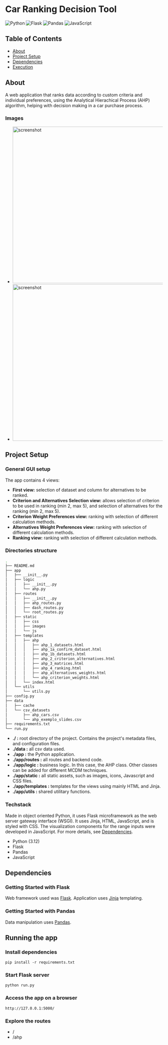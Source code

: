 # Car Ranking Decision Tool
![Python](https://img.shields.io/badge/python-%23F0F0F0?style=for-the-badge&logo=data%3Aimage%2Fpng%3Bbase64%2CiVBORw0KGgoAAAANSUhEUgAAADAAAAAwCAYAAABXAvmHAAAACXBIWXMAAAsTAAALEwEAmpwYAAADGUlEQVR4nO2YPWgUQRTHZ2dzM5dYaCFBAiaFNkZRBMUuiI0fRdBCwSZFolj4kWCSmRMJhyksBJVgI2qhhYIpFEREczPZmUSDSBo%2FkIAERWMnETQmSDRPdm89g4TczCXrXnD%2F8Jpr9vfb92Z25hBKkiRJEoTAQTy3GWcEd7i8i7l4hZkYx0x%2Bx1xMYi4%2BYCaeOlxecrncgbJZXD5vrUNsDIC5BNNyuHiITnor40ZHKHuvCjM5ZgNfKCaHYu%2BEy%2Fp3lgQflpvJ7YpVAHPZHL7NMXRK1COeq8VcvrAYpe54BZhoy4PIa39%2Bk13mAvJiWQgUOtAu6%2Bw6IMtEoMRyEoGYu%2BSEHQBN2kBTmFVToOkzUGTfUhWAoBSdAU0Plf70jLfW4fJy%2BKWdWMi8lySgg%2FoKMl1nze52ykbM5LfFhi5BAEDRs3b0%2Be1w0d%2F4HALnzQTIqBW%2Fw0VP1PBBMXEsEFDk9LwCfnlVq4wFMBNvohcQn1H7o%2Bp8B%2BjtogKK7DGjb%2FVWYC5mIhaY8A%2BCyId%2Fsqw6WKjFBVrNBHhuezTjIn9iJt87TF5FHXLN78eBpreKwufrjNn4ZORBy1EYwVw2oc6%2BmuBmZhgAhEHRC4bw%2Fk50zkyAi6Pmu4i4iY4%2FoKbQhZFRqQOg6LAxfH6EuJkAEy2GW2A%2FynoVAdTjyhrQtAc0eQua%2FrAC06YC6SYjAbdT7DWZZ8T61gXwXsUW0ORTJNB6Vg2mNpn1mMn1BgJDeXiUBk3eRQ6v6CQMo5SZwP5et9hX2OHiSiCgSGPk8DqoO8gmDhPS6AyjyIl%2FAD%2Ftj6mVAGbiiJFAsTPMYsAr2oysw3PL5%2Fu%2FJ2KBKdD0NShy3XzhzhGXid2YiemSBRSN98IehMsGf7%2F%2F%2B16wdASKZMEjpGKW%2FM8EyBgMkHrQ6dWg6POlJ6BI4e9H0KSrTARoi4XAR%2FBSG2AwXQuavgwFuuMVCEZiAWvAo4djFTC%2Bz869gL9YXdQjExhGVaDJDTt4Mgo63YDKKaAqtvrXPlBEh0fsifAsMw6KjoCi90GRLAxUboNe5MbNmyRJElQe%2BQWgfIcmva%2Bj%2BwAAAABJRU5ErkJggg%3D%3D)
![Flask](https://img.shields.io/badge/flask-%232BAED5?style=for-the-badge&logo=flask)
![Pandas](https://img.shields.io/badge/pandas-%23150458?style=for-the-badge&logo=pandas)
![JavaScript](https://img.shields.io/badge/javascript-%23323330.svg?style=for-the-badge&logo=javascript&logoColor=%23F7DF1E)

## Table of Contents
 - [About](#about)
 - [Project Setup](#project-setup)
 - [Dependencies](#dependencies)
 - [Execution](#execution)

## About
 A web application that ranks data according to custom criteria and individual preferences, using the Analytical Hierachical Process (AHP) algorithm, helping with decision making in a car purchase process.

### Images
 - <img width="500" alt="screenshot" src="https://github.com/hiranobyrne/car-ranking-decision-tool/blob/ed7c37f4526409366a0c3d92d8a99547ac18dd82/assets/alternatives_preferences_screen.png?raw=true">

 - <img width="500" alt="screenshot" src="https://github.com/hiranobyrne/car-ranking-decision-tool/blob/9cf4f44252b94a0d5de5e0149302929c991820c3/assets/ranking_screen.png?raw=true">

## Project Setup

### General GUI setup
 The app contains 4 views:
 - **First view:** selection of dataset and column for alternatives to be ranked.
 - **Criterion and Alternatives Selection view:** allows selection of criterion to be used in ranking (min 2, max 5), and selection of alternatives for the ranking (min 2, max 5). 
 - **Criterion Weight Preferences view:** ranking with selection of different calculation methods.
 - **Alternatives Weight Preferences view:** ranking with selection of different calculation methods.
 - **Ranking view:** ranking with selection of different calculation methods.

### Directories structure
```bash
.
├── README.md
├── app
│   ├── __init__.py
│   ├── logic
│   │   ├── __init__.py
│   │   └── ahp.py
│   ├── routes
│   │   ├── __init__.py
│   │   ├── ahp_routes.py
│   │   ├── dash_routes.py
│   │   └── root_routes.py
│   ├── static
│   │   ├── css
│   │   ├── images
│   │   └── js
│   ├── templates
│   │   ├── ahp
│   │   │   ├── ahp_1_datasets.html
│   │   │   ├── ahp_1a_confirm_dataset.html
│   │   │   ├── ahp_1b_datasets.html
│   │   │   ├── ahp_2_criterion_alternatives.html
│   │   │   ├── ahp_3_matrices.html
│   │   │   ├── ahp_4_ranking.html
│   │   │   ├── ahp_alternatives_weights.html
│   │   │   └── ahp_criterion_weights.html
│   │   └── index.html
│   └── utils
│       └── utils.py
├── config.py
├── data
│   ├── cache
│   └── csv_datasets
│       ├── ahp_cars.csv
│       └── ahp_exemplo_slides.csv
├── requirements.txt
└── run.py
```
 - **./ :** root directory of the project. Contains the project's metadata files, and configuration files.
 - **./data :** all csv data used.
 - **./app :** the Python application.
 - **./app/routes :** all routes and backend code.
 - **./app/logic :** business logic. In this case, the AHP class. Other classes can be added for different MCDM techniques.
 - **./app/static :** all static assets, such as images, icons, Javascript and CSS files.
 - **./app/templates :** templates for the views using mainly HTML and Jinja.
 - **./app/utils :** shared utilitary functions.

### Techstack
 Made in object oriented Python, it uses Flask microframework as the web server gateway interface (WSGI). It uses Jinja, HTML, JavaScript, and is styled with CSS. The visualization components for the range inputs were developed in JavaScript. For more details, see [Dependencies](#dependencies).
 
 - Python (3.12)
 - Flask
 - Pandas
 - JavaScript

## Dependencies

### Getting Started with Flask
Web framework used was [Flask](https://flask.palletsprojects.com/en/3.0.x/installation/#install-flask). Application uses [Jinja](https://jinja.palletsprojects.com/en/3.1.x/intro/#installation) templating.

### Getting Started with Pandas
Data manipulation uses [Pandas](https://pandas.pydata.org/getting_started.html).

## Running the app
### Install dependencies
```pip install -r requirements.txt```

### Start Flask server
```python run.py```

### Access the app on a browser
```http://127.0.0.1:5000/```

### Explore the routes
+ /
+ /ahp


